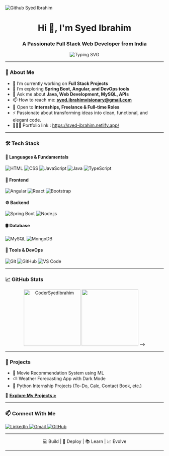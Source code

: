 ![Github Syed Ibrahim](https://github.com/user-attachments/assets/219f1b0b-64bb-41c4-bb28-8bbaac0389d5)

<h1 align="center">Hi 👋, I'm Syed Ibrahim</h1>
<h3 align="center">A Passionate Full Stack Web Developer from India </h3>

<p align="center">
  <img src="https://readme-typing-svg.demolab.com?font=Fira+Code&pause=1000&center=true&vCenter=true&multiline=true&width=435&lines=Full+Stack+Web+Developer;" alt="Typing SVG" />
</p>

---

### 🚀 About Me
- 🔭 I’m currently working on **Full Stack Projects**  
- 🌱 I’m exploring **Spring Boot, Angular, and DevOps tools**  
- 💬 Ask me about **Java, Web Development, MySQL, APIs**  
- 📫 How to reach me: **syed.ibrahimvisionary@gmail.com**  
- 💼 Open to **Internships, Freelance & Full-time Roles**  
- ⚡ Passionate about transforming ideas into clean, functional, and elegant code.
- 👨🏻‍💻 Portfolio link : https://syed-ibrahim.netlify.app/
---

### 🛠️ Tech Stack

#### 🧠 Languages & Fundamentals
![HTML](https://img.shields.io/badge/HTML5-e34c26?style=for-the-badge&logo=html5&logoColor=white)
![CSS](https://img.shields.io/badge/CSS3-1572B6?style=for-the-badge&logo=css3&logoColor=white)
![JavaScript](https://img.shields.io/badge/JavaScript-F7DF1E?style=for-the-badge&logo=javascript&logoColor=black)
![Java](https://img.shields.io/badge/Java-ED8B00?style=for-the-badge&logo=java&logoColor=white)
![TypeScript](https://img.shields.io/badge/TypeScript-007ACC?style=for-the-badge&logo=typescript&logoColor=white)

#### 🧩 Frontend
![Angular](https://img.shields.io/badge/Angular-DD0031?style=for-the-badge&logo=angular&logoColor=white)
![React](https://img.shields.io/badge/React-20232A?style=for-the-badge&logo=react&logoColor=61DAFB)
![Bootstrap](https://img.shields.io/badge/Bootstrap-7952B3?style=for-the-badge&logo=bootstrap&logoColor=white)

#### ⚙️ Backend
![Spring Boot](https://img.shields.io/badge/Spring%20Boot-6DB33F?style=for-the-badge&logo=spring-boot&logoColor=white)
![Node.js](https://img.shields.io/badge/Node.js-339933?style=for-the-badge&logo=nodedotjs&logoColor=white)

#### 🛢️ Database
![MySQL](https://img.shields.io/badge/MySQL-005C84?style=for-the-badge&logo=mysql&logoColor=white)
![MongoDB](https://img.shields.io/badge/MongoDB-4EA94B?style=for-the-badge&logo=mongodb&logoColor=white)

#### 🚀 Tools & DevOps
![Git](https://img.shields.io/badge/Git-F05032?style=for-the-badge&logo=git&logoColor=white)
![GitHub](https://img.shields.io/badge/GitHub-181717?style=for-the-badge&logo=github)
![VS Code](https://img.shields.io/badge/VSCode-007ACC?style=for-the-badge&logo=visual-studio-code&logoColor=white)

---

### 📈 GitHub Stats

<p align="center">
<img src="https://github-readme-stats.vercel.app/api?username=CoderSyedIbrahim&show_icons=true&theme=radical" alt="CoderSyedIbrahim" height="180" />
  <img src="https://github-readme-streak-stats.herokuapp.com/?user=CoderSyedIbrahim&theme=radical" height="180" /> -->
</p>

---

### 🧩 Projects
- 🧠 Movie Recommendation System using ML
- ⛅ Weather Forecasting App with Dark Mode
- 📝 Python Internship Projects (To-Do, Calc, Contact Book, etc.)

📁 [**Explore My Projects »**](https://github.com/CoderSyedIbrahim?tab=repositories)

---

### 📫 Connect With Me
<p align="left">
  <a href="https://www.linkedin.com/in/syedibrahim01" target="_blank">
    <img alt="LinkedIn" src="https://img.shields.io/badge/LinkedIn-blue?style=for-the-badge&logo=linkedin&logoColor=white" />
  </a>
  <a href="mailto:syed.ibrahimvisionary@gmail.com">
    <img alt="Gmail" src="https://img.shields.io/badge/Gmail-D14836?style=for-the-badge&logo=gmail&logoColor=white" />
  </a>
  <a href="https://github.com/CoderSyedIbrahim">
    <img alt="GitHub" src="https://img.shields.io/badge/GitHub-100000?style=for-the-badge&logo=github&logoColor=white" />
  </a>
</p>

---

<p align="center">
💻 Build | 🚀 Deploy | 📚 Learn | 📈 Evolve
</p>

---
